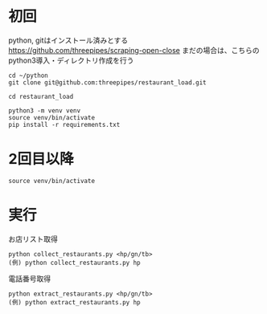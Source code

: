 # 初回

python, gitはインストール済みとする
https://github.com/threepipes/scraping-open-close
まだの場合は、こちらのpython3導入・ディレクトリ作成を行う

```commandline
cd ~/python
git clone git@github.com:threepipes/restaurant_load.git

cd restaurant_load

python3 -m venv venv
source venv/bin/activate
pip install -r requirements.txt
```


# 2回目以降

```commandline
source venv/bin/activate
```

# 実行

お店リスト取得
```commandline
python collect_restaurants.py <hp/gn/tb>
(例) python collect_restaurants.py hp
```

電話番号取得
```commandline
python extract_restaurants.py <hp/gn/tb>
(例) python extract_restaurants.py hp
```
